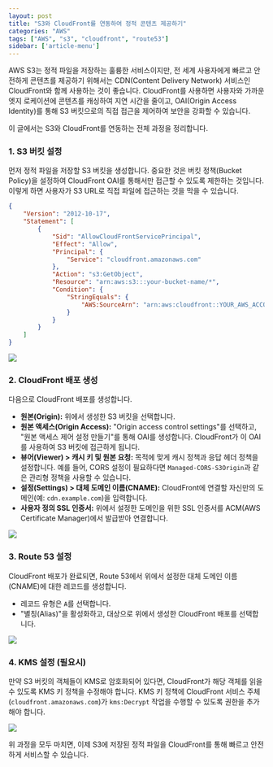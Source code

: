 ```yaml
---
layout: post
title: "S3와 CloudFront를 연동하여 정적 콘텐츠 제공하기"
categories: "AWS"
tags: ["AWS", "s3", "cloudfront", "route53"]
sidebar: ['article-menu']
---
```


AWS S3는 정적 파일을 저장하는 훌륭한 서비스이지만, 전 세계 사용자에게 빠르고 안전하게 콘텐츠를 제공하기 위해서는 CDN(Content Delivery Network) 서비스인 CloudFront와 함께 사용하는 것이 좋습니다. CloudFront를 사용하면 사용자와 가까운 엣지 로케이션에 콘텐츠를 캐싱하여 지연 시간을 줄이고, OAI(Origin Access Identity)를 통해 S3 버킷으로의 직접 접근을 제어하여 보안을 강화할 수 있습니다.

이 글에서는 S3와 CloudFront를 연동하는 전체 과정을 정리합니다.

### **1. S3 버킷 설정**

먼저 정적 파일을 저장할 S3 버킷을 생성합니다. 중요한 것은 버킷 정책(Bucket Policy)을 설정하여 CloudFront OAI를 통해서만 접근할 수 있도록 제한하는 것입니다. 이렇게 하면 사용자가 S3 URL로 직접 파일에 접근하는 것을 막을 수 있습니다.

```json
{
    "Version": "2012-10-17",
    "Statement": [
        {
            "Sid": "AllowCloudFrontServicePrincipal",
            "Effect": "Allow",
            "Principal": {
                "Service": "cloudfront.amazonaws.com"
            },
            "Action": "s3:GetObject",
            "Resource": "arn:aws:s3:::your-bucket-name/*",
            "Condition": {
                "StringEquals": {
                    "AWS:SourceArn": "arn:aws:cloudfront::YOUR_AWS_ACCOUNT_ID:distribution/YOUR_CLOUDFRONT_DISTRIBUTION_ID"
                }
            }
        }
    ]
}
```

![](/assets/images/posts/2024-04-15-s3-cloudfront-1.png)

### **2. CloudFront 배포 생성**

다음으로 CloudFront 배포를 생성합니다.

-   **원본(Origin):** 위에서 생성한 S3 버킷을 선택합니다.
-   **원본 액세스(Origin Access):** "Origin access control settings"를 선택하고, "원본 액세스 제어 설정 만들기"를 통해 OAI를 생성합니다. CloudFront가 이 OAI를 사용하여 S3 버킷에 접근하게 됩니다.
-   **뷰어(Viewer) > 캐시 키 및 원본 요청:** 목적에 맞게 캐시 정책과 응답 헤더 정책을 설정합니다. 예를 들어, CORS 설정이 필요하다면 `Managed-CORS-S3Origin`과 같은 관리형 정책을 사용할 수 있습니다.
-   **설정(Settings) > 대체 도메인 이름(CNAME):** CloudFront에 연결할 자신만의 도메인(예: `cdn.example.com`)을 입력합니다.
-   **사용자 정의 SSL 인증서:** 위에서 설정한 도메인을 위한 SSL 인증서를 ACM(AWS Certificate Manager)에서 발급받아 연결합니다.

![](/assets/images/posts/2024-04-15-s3-cloudfront-2.png)

### **3. Route 53 설정**

CloudFront 배포가 완료되면, Route 53에서 위에서 설정한 대체 도메인 이름(CNAME)에 대한 레코드를 생성합니다.

-   레코드 유형은 `A`를 선택합니다.
-   "별칭(Alias)"을 활성화하고, 대상으로 위에서 생성한 CloudFront 배포를 선택합니다.

![](/assets/images/posts/2024-04-15-s3-cloudfront-3.png)

### **4. KMS 설정 (필요시)**

만약 S3 버킷의 객체들이 KMS로 암호화되어 있다면, CloudFront가 해당 객체를 읽을 수 있도록 KMS 키 정책을 수정해야 합니다. KMS 키 정책에 CloudFront 서비스 주체(`cloudfront.amazonaws.com`)가 `kms:Decrypt` 작업을 수행할 수 있도록 권한을 추가해야 합니다.

![](/assets/images/posts/2024-04-15-s3-cloudfront-4.png)

위 과정을 모두 마치면, 이제 S3에 저장된 정적 파일을 CloudFront를 통해 빠르고 안전하게 서비스할 수 있습니다.
